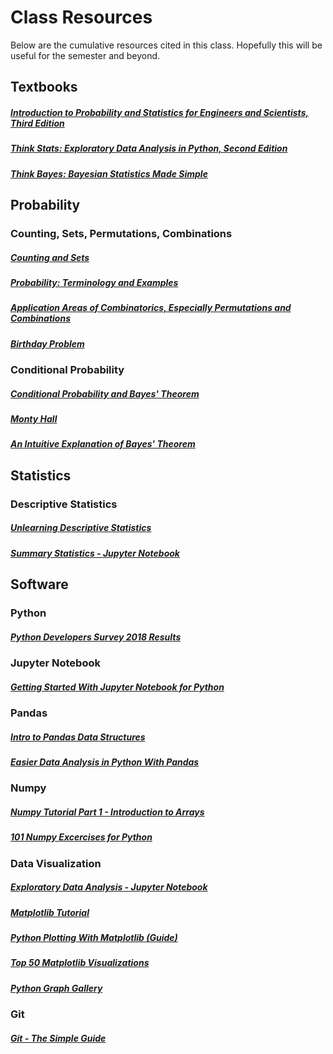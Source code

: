 # Class Resources

Below are the cumulative resources cited in this class. Hopefully this will be useful for the semester and beyond.

## Textbooks

##### [Introduction to Probability and Statistics for Engineers and Scientists, Third Edition](http://www.r-5.org/files/books/computers/algo-list/statistics/Sheldon_Ross-Introduction_to_Probability_and_Statistics-EN.pdf)  


##### [Think Stats: Exploratory Data Analysis in Python, Second Edition](http://greenteapress.com/thinkstats2/thinkstats2.pdf)

##### [Think Bayes: Bayesian Statistics Made Simple](http://www.greenteapress.com/thinkbayes/thinkbayes.pdf)

## Probability

### Counting, Sets, Permutations, Combinations

##### [Counting and Sets](https://ocw.mit.edu/courses/mathematics/18-05-introduction-to-probability-and-statistics-spring-2014/readings/MIT18_05S14_Reading1b.pdf)  

##### [Probability: Terminology and Examples](https://ocw.mit.edu/courses/mathematics/18-05-introduction-to-probability-and-statistics-spring-2014/readings/MIT18_05S14_Reading2.pdf)  

##### [Application Areas of Combinatorics, Especially Permutations and Combinations](https://pdfs.semanticscholar.org/ffc6/601b91268f6bbfa7426055b38f91eb2d11ea.pdf)  


##### [Birthday Problem](https://en.wikipedia.org/wiki/Birthday_problem)

### Conditional Probability

##### [Conditional Probability and Bayes' Theorem](https://ocw.mit.edu/courses/mathematics/18-05-introduction-to-probability-and-statistics-spring-2014/readings/MIT18_05S14_Reading3.pdf)  

##### [Monty Hall](https://www.youtube.com/watch?v=9vRUxbzJZ9Y)


##### [An Intuitive Explanation of Bayes' Theorem](https://betterexplained.com/articles/an-intuitive-and-short-explanation-of-bayes-theorem/)

## Statistics

### Descriptive Statistics

##### [Unlearning Descriptive Statistics](http://debrouwere.org/2017/02/01/unlearning-descriptive-statistics)

##### [Summary Statistics - Jupyter Notebook](https://github.com/rasbt/data-science-tutorial/blob/master/code/summary-stats.ipynb)

## Software

### Python  
##### [Python Developers Survey 2018 Results](https://www.jetbrains.com/research/python-developers-survey-2018)

### Jupyter Notebook


##### [Getting Started With Jupyter Notebook for Python](https://medium.com/codingthesmartway-com-blog/getting-started-with-jupyter-notebook-for-python-4e7082bd5d46)

### Pandas

##### [Intro to Pandas Data Structures](http://gregreda.com/2013/10/26/intro-to-pandas-data-structures/)

##### [Easier Data Analysis in Python With Pandas](https://www.dataschool.io/easier-data-analysis-with-pandas/)

### Numpy

##### [Numpy Tutorial Part 1 - Introduction to Arrays](https://www.machinelearningplus.com/python/numpy-tutorial-part1-array-python-examples/)

##### [101 Numpy Excercises for Python](https://www.machinelearningplus.com/python/101-numpy-exercises-python/)

### Data Visualization

##### [Exploratory Data Analysis - Jupyter Notebook](https://github.com/rasbt/data-science-tutorial/blob/master/code/eda.ipynb)

##### [Matplotlib Tutorial](http://www.scipy-lectures.org/intro/matplotlib/matplotlib.html)


##### [Python Plotting With Matplotlib (Guide)](https://realpython.com/python-matplotlib-guide)

##### [Top 50 Matplotlib Visualizations](https://www.machinelearningplus.com/plots/top-50-matplotlib-visualizations-the-master-plots-python)

##### [Python Graph Gallery](https://python-graph-gallery.com)

### Git

##### [Git - The Simple Guide](http://rogerdudler.github.io/git-guide/)
